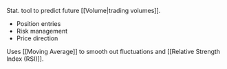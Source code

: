 Stat. tool to predict future [[Volume|trading volumes]].
- Position entries 
- Risk management
- Price direction


Uses [[Moving Average]] to smooth out fluctuations and [[Relative Strength Index (RSI)]]. 

